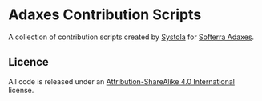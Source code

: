 # Adaxes Contribution Scripts

A collection of contribution scripts created by [Systola](http://systola.com) for [Softerra Adaxes](http://adaxes.com).

## Licence

All code is released under an [Attribution-ShareAlike 4.0 International](http://creativecommons.org/licenses/by-sa/4.0/) license.